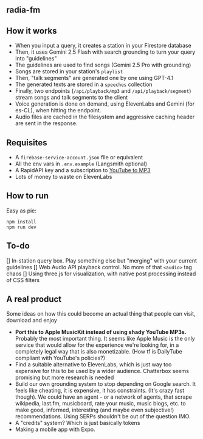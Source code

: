 ## radia-fm

## How it works

- When you input a query, it creates a station in your Firestore database
- Then, it uses Gemini 2.5 Flash with search grounding to turn your query into "guidelines"
- The guidelines are used to find songs (Gemini 2.5 Pro with grounding)
- Songs are stored in your station's `playlist`
- Then, "talk segments" are generated one by one using GPT-4.1
- The generated texts are stored in a `speeches` collection
- Finally, two endpoints (`/api/playback/mp3` and `/api/playback/segment`) stream songs and talk segments to the client
- Voice generation is done on demand, using ElevenLabs and Gemini (for es-CL), when hitting the endpoint.
- Audio files are cached in the filesystem and aggressive caching header are sent in the response.

## Requisites

- A `firebase-service-account.json` file or equivalent
- All the env vars in `.env.example` (Langsmith optional)
- A RapidAPI key and a subscription to [YouTube to MP3](https://rapidapi.com/ezmp3/api/youtube-to-mp337)
- Lots of money to waste on ElevenLabs

## How to run

Easy as pie:

```
npm install
npm run dev
```

## To-do

[] In-station query box. Play something else but "merging" with your current guidelines
[] Web Audio API playback control. No more of that `<audio>` tag chaos
[] Using three.js for visualization, with native post processing instead of CSS filters

## A real product

Some ideas on how this could become an actual thing that people can visit, download and enjoy

- **Port this to Apple MusicKit instead of using shady YouTube MP3s.** Probably the most important thing. It seems like Apple Music is the only service that would allow for the experience we're looking for, in a completely legal way that is also monetizable. (How tf is DailyTube compliant with YouTube's policies?)
- Find a suitable alternative to ElevenLabs, which is just way too expensive for this to be used by a wider audience. Chatterbox seems promising but more research is needed
- Build our own grounding system to stop depending on Google search. It feels like cheating, it is expensive, it has constraints. (It's crazy fast though). We could have an agent - or a network of agents, that scrape wikipedia, last.fm, musicboard, rate your music, music blogs, etc. to make good, informed, interesting (and maybe even subjective!) recommendations. Using SERPs shouldn't be out of the question IMO.
- A "credits" system? Which is just basically tokens
- Making a mobile app with Expo.
